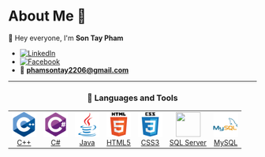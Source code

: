 # About Me 🔗

👋 Hey everyone, I'm **Son Tay Pham**   

- [![LinkedIn](https://img.shields.io/badge/-LinkedIn-blue?logo=linkedin)](https://www.linkedin.com/in/son-tay-pham-3a4558334/)  
- [![Facebook](https://img.shields.io/badge/-Facebook-1877F2?logo=facebook&logoColor=white)](https://www.facebook.com/sontaypham226)  
- 📧 **phamsontay2206@gmail.com**  

---

<h3 align="center">🚀 Languages and Tools</h3>

<table align="center">
  <tr>
    <td align="center">
      <a href="https://cplusplus.com/" target="_blank">
        <img src="https://raw.githubusercontent.com/devicons/devicon/master/icons/cplusplus/cplusplus-original.svg" width="50" height="50"/><br>C++
      </a>
    </td>
    <td align="center">
      <a href="https://learn.microsoft.com/en-us/dotnet/csharp/" target="_blank">
        <img src="https://raw.githubusercontent.com/devicons/devicon/master/icons/csharp/csharp-original.svg" width="50" height="50"/><br>C#
      </a>
    </td>
    <td align="center">
      <a href="https://www.java.com/" target="_blank">
        <img src="https://raw.githubusercontent.com/devicons/devicon/master/icons/java/java-original.svg" width="50" height="50"/><br>Java
      </a>
    </td>
    <td align="center">
      <a href="https://developer.mozilla.org/en-US/docs/Web/HTML" target="_blank">
        <img src="https://raw.githubusercontent.com/devicons/devicon/master/icons/html5/html5-original-wordmark.svg" width="50" height="50"/><br>HTML5
      </a>
    </td>
    <td align="center">
      <a href="https://developer.mozilla.org/en-US/docs/Web/CSS" target="_blank">
        <img src="https://raw.githubusercontent.com/devicons/devicon/master/icons/css3/css3-original-wordmark.svg" width="50" height="50"/><br>CSS3
      </a>
    </td>
    <td align="center">
      <a href="https://www.microsoft.com/en-us/sql-server" target="_blank">
        <img src="https://www.svgrepo.com/show/303229/microsoft-sql-server-logo.svg" width="50" height="50"/><br>SQL Server
      </a>
    </td>
    <td align="center">
      <a href="https://www.mysql.com/" target="_blank">
        <img src="https://raw.githubusercontent.com/devicons/devicon/master/icons/mysql/mysql-original-wordmark.svg" width="50" height="50"/><br>MySQL
      </a>
    </td>
  </tr>
</table>
